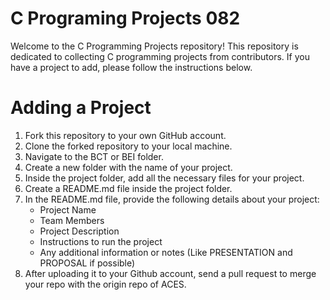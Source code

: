 # C Programing Projects 082

Welcome to the C Programming Projects repository! This repository is dedicated to collecting C programming projects from contributors. If you have a project to add, please follow the instructions below.

# Adding a Project
1. Fork this repository to your own GitHub account.
2. Clone the forked repository to your local machine.
3. Navigate to the BCT or BEI folder.
4. Create a new folder with the name of your project.
5. Inside the project folder, add all the necessary files for your project.
6. Create a README.md file inside the project folder.
7. In the README.md file, provide the following details about your project:
   - Project Name
   - Team Members
   - Project Description
   - Instructions to run the project
   - Any additional information or notes (Like PRESENTATION and PROPOSAL if possible)
8. After uploading it to your Github account, send a pull request to merge your repo with the origin repo of ACES.
